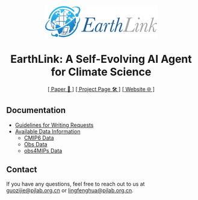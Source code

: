 <div align="center" xmlns="http://www.w3.org/1999/html">
<!-- logo -->
<p align="center">
  <img src="./assets/logo.png" width="300px" style="vertical-align:middle;">
</p>

# EarthLink: A Self-Evolving AI Agent for Climate Science

[[ Paper 📄 ]](https://arxiv.org/abs/2507.17311) [[ Project Page 🛠️ ]](http://www.openearthlab.com/EarthLink) [[ Website 🌐 ]](https://earthlink.intern-ai.org.cn/)


</div>

## Documentation

- [Guidelines for Writing Requests](./request_examples/README.md#guidelines-for-writing-requests)
- [Available Data Information](./files/avail_data.xlsx)
  - [CMIP6 Data](./files/avail_CMIP6_data.xlsx)
  - [Obs Data](./files/avail_obs_data.xlsx)
  - [obs4MIPs Data](./files/avail_obs4mips_data.xlsx)


## Contact

If you have any questions, feel free to reach out to us at [guozijie@pjlab.org.cn](mailto:guozijie@pjlab.org.cn) or [lingfenghua@pjlab.org.cn](lingfenghua@pjlab.org.cn).